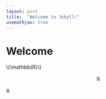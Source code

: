 ```yaml
---
layout: post
title:  "Welcome to Jekyll!"
usemathjax: true
---
```


# Welcome

\\(\mathbb{R}\\)

$$\mathbb{R}$$

$\mathbb{R}$